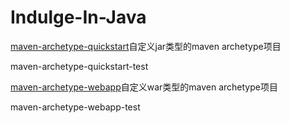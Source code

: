 # Indulge-In-Java

[maven-archetype-quickstart](https://github.com/Mr-LiuDC/Indulge-In-Java/tree/master/maven-archetype-quickstart)自定义jar类型的maven archetype项目

maven-archetype-quickstart-test

[maven-archetype-webapp](https://github.com/Mr-LiuDC/Indulge-In-Java/tree/master/maven-archetype-webapp)自定义war类型的maven archetype项目

maven-archetype-webapp-test

